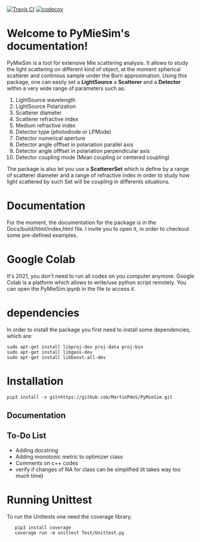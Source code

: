 [![Travis CI](https://img.shields.io/travis/com/MartinPdeS/PyMieSim/master?label=Travis%20CI)](https://travis-ci.com/github/numpy/numpy)
[![codecov](https://codecov.io/gh/MartinPdeS/PyMieSim/branch/master/graph/badge.svg)](https://codecov.io/gh/MartinPdeS/PyMieSim)



Welcome to PyMieSim's documentation!
====================================

PyMieSim is a tool for extensive Mie scattering analysis. It allows to study the light scattering
on different kind of object, at the moment spherical scatterer and continous sample under the Born approximation.
Using this package, one can easily set a **LightSource** a **Scatterer** and a **Detector** within a very wide range of parameters such as:
<ol>
<li>LightSource wavelength</li>
<li>LightSource Polarization</li>
<li>Scatterer diameter</li>
<li>Scatterer refractive index</li>
<li>Medium refractive index</li>
<li>Detector type (photodiode or LPMode)</li>
<li>Detector numerical aperture</li>
<li>Detector angle offfset in polariation parallel axis</li>
<li>Detector angle offfset in polariation perpendicular axis</li>
<li>Detector coupling mode (Mean coupling or centered coupling)</li>
</ol>


The package is also let you use a **ScattererSet** which is define by a range of scatterer diameter and a range of refractive index
in order to study how light scattered by such Set will be coupling in differents situations.


Documentation
=============
For the moment, the documentation for the package is in the Docs/build/html/index,html file.
I invite you to open it, in order to checkout some pre-defined examples.


Google Colab
============
It's 2021, you don't need to run all codes on you computer anymore. Google Colab is a platform which allows to write/use python script remotely.
You can open the PyMieSim.ipynb in the file to access it.


dependencies
============
In order to install the package you first need to install some dependencies, which are:
```console
sudo apt-get install libproj-dev proj-data proj-bin  
sudo apt-get install libgeos-dev
sudo apt-get install libboost-all-dev
```

Installation
============
```console
pip3 install -v git+https://github.com/MartinPdeS/PyMieSim.git
```

## Documentation

To-Do List
----------

- Adding docstring
- Adding monotonic metric to optimizer class
- Comments on c++ codes
- verify if changes of NA for <LPmode> class can be simplified (it takes way too much time)



Running Unittest
================

To run the Unittests one need the coverage library.

```console
   pip3 install coverage
   coverage run -m unittest Test/Unittest.py
```
